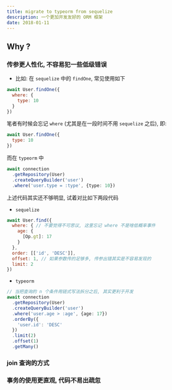 ```yaml
---
title: migrate to typeorm from sequelize
description: 一个更加开发友好的 ORM 框架
date: 2018-01-11
---
```


## Why ?

### 传参更人性化, 不容易犯一些低级错误

* 比如: 在 `sequelize` 中的 `findOne`, 常见使用如下

```js
await User.findOne({
  where: {
    type: 10
  }
})
```

笔者有时候会忘记 `where` (尤其是在一段时间不用 `sequelize` 之后), 即:

```js
await User.findOne({
  type: 10
})
```

而在 `typeorm` 中

```ts
await connection
  .getRepository(User)
  .createQueryBuilder('user')
  .where('user.type = :type', {type: 10})
```

上述代码其实还不够明显, 试着对比如下两段代码

* `sequelize`

```js
await User.find({
  where: { // 不要觉得不可思议, 这里忘记 where 不是啥低概率事件
    age: {
      [Op.gt]: 17
    }
  },
  order: [['id', 'DESC']],
  offset: 1, // 如果参数传的足够多, 传参出错其实是不容易发现的
  limit: 2
})
```

* `typeorm`

```ts
// 当把查询的 n 个条件用链式写法拆分之后, 其实更利于开发
await connection
  .getRepository(User)
  .createQueryBuilder('user')
  .where('user.age > :age', {age: 17})
  .orderBy({
    'user.id': 'DESC'
  })
  .limit(2)
  .offset(1)
  .getMany()
```

### join 查询的方式

### 事务的使用更直观, 代码不易出疏忽

